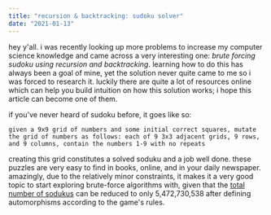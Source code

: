 ```yaml
---
title: "recursion & backtracking: sudoku solver"
date: "2021-01-13"
---
```


hey y'all. i was recently looking up more problems to increase my computer science knowledge and came across a very interesting one: *brute forcing sudoku using recursion and backtracking*. learning how to do this has always been a goal of mine, yet the solution never quite came to me so i was forced to research it. luckily there are quite a lot of resources online which can help you build intuition on how this solution works; i hope this article can become one of them.

if you've never heard of sudoku before, it goes like so:

```given a 9x9 grid of numbers and some initial correct squares, mutate the grid of numbers as follows: each of 9 3x3 adjacent grids, 9 rows, and 9 columns, contain the numbers 1-9 with no repeats```

creating this grid constitutes a solved soduku and a job well done. these puzzles are very easy to find in books, online, and in your daily newspaper. amazingly, due to the relatively minor constraints, it makes it a very good topic to start exploring brute-force algorithms with, given that the [total number of sodukus](https://en.wikipedia.org/wiki/Mathematics_of_Sudoku#Validity_preserving_transformations) can be reduced to only 5,472,730,538 after defining automorphisms according to the game's rules. 

